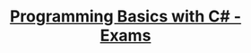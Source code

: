 # <p align="center"><a href="https://softuni.bg/trainings/resources/officedocument/51152/conditional-statements-lab-programming-basics-with-c-sharp-july-2020/3038"> Programming Basics with C# - Exams <a/><p>

